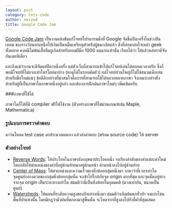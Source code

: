 ```yaml
---
layout: post
category: lets-code
author: neizod
title: Google Code Jam
---
```


[Google Code Jam](http://code.google.com/codejam/) เป็นงานแข่งขันแก้โจทย์โปรแกรมมิ่งที่ Google จัดขึ้นปีละครั้งในช่วงปิดเทอม ของรางวัลนอกเหนือไปเงินเป็นหมื่นเหรียญสำหรับผู้ชนะเลิศแล้ว สิ่งที่ล่อตาล่อใจเหล่า geek ทั้งหลาย คงหนีไม่พ้นเสื้อยืดกูเกิลสำหรับยอดฝีมือ 1000 คนแรกเท่านั้น เรียกได้ว่า ใส่แล้วหล่อราศีจับกันเลยทีเดียว

และถึงแม้ว่างานจะมีจัดแค่ปีละหนึ่งครั้ง แต่ตัวเว็บก็สามารถเข้าไปแก้โจทย์เล่นได้ตลอดเวลาครับ ซึ่งก็พอมีโจทย์ที่ไม่ยากเท่าไหร่โผล่มาบ้าง (หาดูได้ในรอบคัดตัว) แต่โจทย์ส่วนใหญ่ก็ไม่ใช่สนามเด็กเล่นสำหรับมือใหม่แน่ๆ ข้อดีอีกอย่างที่น่าสนใจคือการที่สามารถใช้ได้หลากหลายภาษา จึงเหมาะอย่างยิ่งสำหรับผู้ที่เป็นภาษาใดภาษาหนึ่งอยู่แล้ว และต้องการฝึกฝนภาษาใหม่ๆ เพิ่มเติมครับ

###ภาษาที่ใช้ได้

ภาษาใดก็ได้ที่มี compiler ฟรีให้ใช้งาน (ตัวอย่างภาษาที่ไม่ผ่านเกณฑ์เช่น Maple, Mathematica)

### รูปแบบการตรวจคำตอบ

ดาว์นโหลด test case มาประมวลผลเอง แล้วส่งคำตอบ (พร้อม source code) ให้ server

### ตัวอย่างโจทย์

- [Reverse Words](http://code.google.com/codejam/contest/351101/dashboard#s=p1): ให้ประโยคในภาษาอังกฤษมาประโยคหนึ่ง จงเรียงลำดับของคำแต่ละคำใหม่ โดยกลับให้ตำแหน่งของคำที่อยู่ด้านท้ายมาอยู่ด้านหน้า ด้านหน้าลงไปอยู่ด้านท้าย
- [Center of Mass](http://code.google.com/codejam/contest/189252/dashboard#s=p1): ให้ตำแหน่งและความเร็วของหิ่งห้อยกลุ่มหนึ่งมา จงหาว่าที่เวลาเท่าใด จุดศูนย์กลางมวลของกลุ่มหิ่งห้อยกลุ่มนั้น จะเข้าไปใกล้กับจุด origin มากที่สุด และจุดนั้นอยู่ห่างจากจุด origin เป็นระยะทางเท่าใด สมมติว่านี่เป็นหิ่งห้อยในอุดมคติ (มวลเท่ากัน, ขนาดเป็นศูนย์)
- [Watersheds](http://code.google.com/codejam/contest/90101/dashboard#s=p1): ให้แผนที่ระดับความสูงของป่าแห่งหนึ่งมา สมมติว่าเกิดฝนตกทั่วป่า จงแบ่งโซนพื้นที่ป่าแห่งนั้น โดยมีกฎว่าน้ำฝนที่ตกลงมาสู่พื้นนั้น จะไหลจากที่สูงลงไปยังที่ต่ำที่สุดเสมอ
